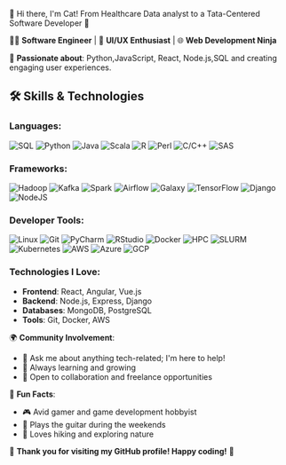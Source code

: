 👋 Hi there, I'm Cat! 
From Healthcare Data analyst to a Tata-Centered Software Developer 🚀

👨‍💻 **Software Engineer** | 🎨 **UI/UX Enthusiast** | 🌐 **Web Development Ninja**

🌟 **Passionate about**: Python,JavaScript, React, Node.js,SQL and creating engaging user experiences.
## 🛠️ Skills & Technologies

### **Languages**: 
![SQL](https://img.shields.io/badge/-SQL-000?&logo=MySQL)
![Python](https://img.shields.io/badge/-Python-000?&logo=Python)
![Java](https://img.shields.io/badge/-Java-000?&logo=Java)
![Scala](https://img.shields.io/badge/-Scala-000?&logo=Scala)
![R](https://img.shields.io/badge/-R-000?&logo=R)
![Perl](https://img.shields.io/badge/-Perl-000?&logo=Perl)
![C/C++](https://img.shields.io/badge/-C/C++-000?&logo=C)
![SAS](https://img.shields.io/badge/-SAS-000?&logo=SAS)

### **Frameworks**:
![Hadoop](https://img.shields.io/badge/-Hadoop-000?&logo=Apache)
![Kafka](https://img.shields.io/badge/-Kafka-000?&logo=Apache-Kafka)
![Spark](https://img.shields.io/badge/-Spark-000?&logo=Apache-Spark)
![Airflow](https://img.shields.io/badge/-Airflow-000?&logo=Apache-Airflow)
![Galaxy](https://img.shields.io/badge/-Galaxy-000?&logo=Galaxy)
![TensorFlow](https://img.shields.io/badge/-TensorFlow-000?&logo=TensorFlow)
![Django](https://img.shields.io/badge/-Django-000?&logo=Django)
![NodeJS](https://img.shields.io/badge/-NodeJS-000?&logo=Node.js)

### **Developer Tools**:
![Linux](https://img.shields.io/badge/-Linux-000?&logo=Linux)
![Git](https://img.shields.io/badge/-Git-000?&logo=Git)
![PyCharm](https://img.shields.io/badge/-PyCharm-000?&logo=PyCharm)
![RStudio](https://img.shields.io/badge/-RStudio-000?&logo=RStudio)
![Docker](https://img.shields.io/badge/-Docker-000?&logo=Docker)
![HPC](https://img.shields.io/badge/-HPC-000?&logo=HPC)
![SLURM](https://img.shields.io/badge/-SLURM-000?&logo=SLURM)
![Kubernetes](https://img.shields.io/badge/-Kubernetes-000?&logo=Kubernetes)
![AWS](https://img.shields.io/badge/-AWS-000?&logo=Amazon-AWS)
![Azure](https://img.shields.io/badge/-Azure-000?&logo=Microsoft-Azure)
![GCP](https://img.shields.io/badge/-GCP-000?&logo=Google-Cloud)

### **Technologies I Love**:
- **Frontend**: React, Angular, Vue.js
- **Backend**: Node.js, Express, Django
- **Databases**: MongoDB, PostgreSQL
- **Tools**: Git, Docker, AWS


🌍 **Community Involvement**:
- 💬 Ask me about anything tech-related; I'm here to help!
- 🧠 Always learning and growing
- 🤝 Open to collaboration and freelance opportunities

🎵 **Fun Facts**:
- 🎮 Avid gamer and game development hobbyist
- 🎸 Plays the guitar during the weekends
- 🌄 Loves hiking and exploring nature


🎉 **Thank you for visiting my GitHub profile! Happy coding!** 🎉

